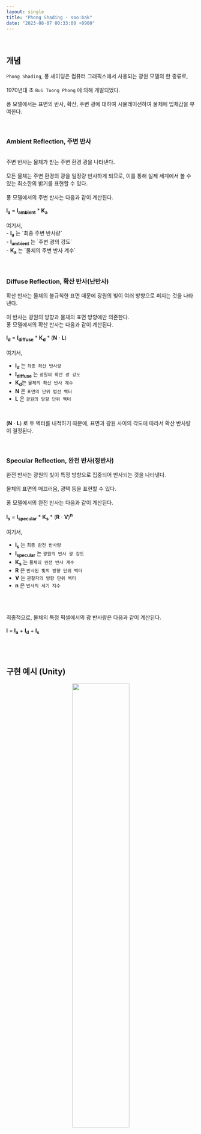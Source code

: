 ```yaml
---
layout: single
title: "Phong Shading - soo:bak"
date: "2023-08-07 00:33:00 +0900"
---
```

<br>

## 개념
`Phong Shading`, 퐁 셰이딩은 컴퓨터 그래픽스에서 사용되는 광원 모델의 한 종류로,<br>
<br>
1970년대 초 `Bui Tuong Phong` 에 의해 개발되었다.<br>
<br>
퐁 모델에서는 표면의 반사, 확산, 주변 광에 대하여 시뮬레이션하여 물체에 입체감을 부여한다. <br>
<br><br>

### Ambient Reflection, 주변 반사
<br>
주변 반사는 물체가 받는 주변 환경 광을 나타낸다.<br>
<br>
모든 물체는 주변 환경의 광을 일정량 반사하게 되므로, 이를 통해 실제 세계에서 볼 수 있는 최소한의 밝기를 표현할 수 있다.<br>
<br>
퐁 모델에서의 주변 반사는 다음과 같이 계산된다.<br>
<br>
<b>I<sub>a</sub></b> = <b>I<sub>ambient</sub></b> * <b>K<sub>a</sub></b> <br>
<br>
여기서,<br>
- <b>I<sub>a</sub></b> 는 `최종 주변 반사량`<br>
- <b>I<sub>ambient</sub></b> 는 `주변 광의 강도`<br>
- <b>K<sub>a</sub></b> 는 `물체의 주변 반사 계수`<br>
<br><br>

### Diffuse Reflection, 확산 반사(난반사)
확산 반사는 물체의 불규칙한 표면 때문에 광원의 빛이 여러 방향으로 퍼지는 것을 나타낸다.<br>
<br>
이 반사는 광원의 방향과 물체의 표면 방향에만 의존한다.
<br>
퐁 모델에서의 확산 반사는 다음과 같이 계산된다.<br>
<br>
<b>I<sub>d</sub></b> = <b>I<sub>diffuse</sub></b> * <b>K<sub>d</sub></b> * (<b>N</b> ⋅ <b>L</b>) <br>
<br>
여기서,<br>
- <b>I<sub>d</sub></b> 는 `최종 확산 반사량`<br>
- <b>I<sub>diffuse</sub></b> 는 `광원의 확산 광 강도`<br>
- <b>K<sub>d</sub></b>는 `물체의 확산 반사 계수`<br>
- <b>N</b> 은 `표면의 단위 법선 벡터`<br>
- <b>L</b> 은 `광원의 방향 단위 벡터`<br>
<br>

(<b>N</b> ⋅ <b>L</b>) 로 두 벡터를 내적하기 때문에, 표면과 광원 사이의 각도에 따라서 확산 반사량이 결정된다. <br>
<br><br>

### Specular Reflection, 완전 반사(정반사)
완전 반사는 광원의 빛이 특정 방향으로 집중되어 반사되는 것을 나타낸다.<br>
<br>
물체의 표면의 매끄러움, 광택 등을 표현할 수 있다. <br>
<br>
퐁 모델에서의 완전 반사는 다음과 같이 계산된다. <br>
<br>
<b>I<sub>s</sub></b> = <b>I<sub>specular</sub></b> * <b>K<sub>s</sub></b> * (<b>R</b> ⋅ <b>V</b>)<b><sup>n</sup></b> <br>
<br>
여기서,<br>
- <b>I<sub>s</sub></b> 는 `최종 완전 반사량`<br>
- <b>I<sub>specular</sub></b> 는 `광원의 반사 광 강도`<br>
- <b>K<sub>s</sub></b> 는 `물체의 완전 반사 계수` <br>
- <b>R</b> 은 `반사된 빛의 방향 단위 벡터`<br>
- <b>V</b> 는 `관찰자의 방향 단위 벡터`
- <b>n</b> 은 `반사의 세기 지수`<br>
<br><br>

<br>
최종적으로, 물체의 특정 픽셀에서의 광 반사량은 다음과 같이 계산된다. <br>
<br>
<b>I</b> = <b>I<sub>a</sub></b> + <b>I<sub>d</sub></b> + <b>I<sub>s</sub></b> <br>
<br><br><br>

## 구현 예시 (Unity)


  <p align="center">
    <img src="/assets/images/slide_res/PhongShading.gif" align="center" width="55%">
    <figcaption align="center">Phong Shading</figcaption>
  </p>

<br><br><br>

  ```csharp
using System.Collections;
using System.Collections.Generic;
using UnityEngine;
using UnityEngine.UI;

public class PhongShadingModel : MonoBehaviour
{
  public Light lightSource;

  public Color objectColor = Color.white;

  [Range(0, 1)]
  public float ambientIntensity = 1f;

  [Range(0, 1)]
  public float diffuseIntensity = 0f;

  [Range(0, 1)]
  public float specularIntensity = 0f;

  public float shininess = 10f;

  public Slider redSlider, greenSlider, blueSlider;

  public Slider ambientSlider, diffuseSlider, specularSlider;

  private Mesh mesh;

  private Vector3[] normals;

  private Color[] colors;

  private void Start() {
    mesh = GetComponent<MeshFilter>().mesh;
    normals = mesh.normals;
    colors = new Color[normals.Length];

    ambientSlider.onValueChanged.AddListener(UpdateAmbientIntensity);
    diffuseSlider.onValueChanged.AddListener(UpdateDiffuseIntensity);
    specularSlider.onValueChanged.AddListener(UpdateSpecularIntensity);
    redSlider.onValueChanged.AddListener(UpdateRedColor);
    greenSlider.onValueChanged.AddListener(UpdateGreenColor);
    blueSlider.onValueChanged.AddListener(UpdateBlueColor);

    ambientSlider.value = ambientIntensity;
    diffuseSlider.value = diffuseIntensity;
    specularSlider.value = specularIntensity;
    redSlider.value = objectColor.r;
    greenSlider.value = objectColor.g;
    blueSlider.value = objectColor.b;
  }

  private void Update() {
    CalculatePhongShading();
    mesh.colors = colors;
  }

  private void CalculatePhongShading() {
    for (int i = 0; i < normals.Length; i++) {
      Vector3 worldNormal = transform.TransformDirection(normals[i]);
      Vector3 toLight = (lightSource.transform.position - transform.position).normalized;
      Vector3 toCamera = (Camera.main.transform.position - transform.position).normalized;
      Vector3 reflected = Vector3.Reflect(-toLight, worldNormal);

      // Ambient
      Color ambient = objectColor * ambientIntensity;

      // Diffuse
      float diffuseFactor = Mathf.Max(Vector3.Dot(worldNormal, toLight), 0);
      Color diffuse = objectColor * lightSource.color * diffuseFactor * diffuseIntensity;

      // Specular
      float specFactor = Mathf.Pow(Mathf.Max(Vector3.Dot(reflected, toCamera), 0), shininess);
      Color specular = lightSource.color * specFactor * specularIntensity;

      colors[i] = new Color(
        Mathf.Clamp01(ambient.r + diffuse.r + specular.r),
        Mathf.Clamp01(ambient.g + diffuse.g + specular.g),
        Mathf.Clamp01(ambient.b + diffuse.b + specular.b)
      );
    }
  }

  private void UpdateAmbientIntensity(float value) {
    ambientIntensity = value;
  }

  private void UpdateDiffuseIntensity(float value) {
    diffuseIntensity = value;
  }

  private void UpdateSpecularIntensity(float value) {
    specularIntensity = value;
  }

  private void UpdateRedColor(float value) {
    objectColor.r = value;
  }

  private void UpdateGreenColor(float value) {
    objectColor.g = value;
  }

  private void UpdateBlueColor(float value) {
    objectColor.b = value;
  }
}
  ```
<br>
